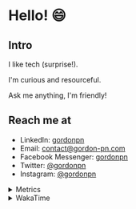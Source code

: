 # Hello! 😄

## Intro

I like tech (surprise!).

I'm curious and resourceful.

Ask me anything, I'm friendly!

## Reach me at

- LinkedIn: [gordonpn](https://www.linkedin.com/in/gordonpn/)
- Email: [contact@gordon-pn.com](mailto:contact@gordon-pn.com)
- Facebook Messenger: [gordonpn](https://www.messenger.com/t/Gordonpn)
- Twitter: [@gordonpn](https://twitter.com/Gordonpn)
- Instagram: [@gordonpn](https://www.instagram.com/gordonpn/)

<details>
  <summary>Metrics</summary>

  <img align="center" src="https://github.com/gordonpn/gordonpn/blob/master/github-metrics.svg" alt="GitHub Metrics">

</details>

<details>
  <summary>WakaTime</summary>

  <!--START_SECTION:waka-->
**I'm an Early 🐤** 

```text
🌞 Morning    178 commits    █████░░░░░░░░░░░░░░░░░░░░   21.5% 
🌆 Daytime    320 commits    █████████░░░░░░░░░░░░░░░░   38.65% 
🌃 Evening    294 commits    █████████░░░░░░░░░░░░░░░░   35.51% 
🌙 Night      36 commits     █░░░░░░░░░░░░░░░░░░░░░░░░   4.35%

```
📅 **I'm Most Productive on Wednesday** 

```text
Monday       128 commits    ███░░░░░░░░░░░░░░░░░░░░░░   15.46% 
Tuesday      101 commits    ███░░░░░░░░░░░░░░░░░░░░░░   12.2% 
Wednesday    185 commits    █████░░░░░░░░░░░░░░░░░░░░   22.34% 
Thursday     109 commits    ███░░░░░░░░░░░░░░░░░░░░░░   13.16% 
Friday       121 commits    ███░░░░░░░░░░░░░░░░░░░░░░   14.61% 
Saturday     62 commits     █░░░░░░░░░░░░░░░░░░░░░░░░   7.49% 
Sunday       122 commits    ███░░░░░░░░░░░░░░░░░░░░░░   14.73%

```


📊 **This Week I Spent My Time On** 

```text
💬 Programming Languages: 
Java                     8 hrs 42 mins       ███████████████████░░░░░░   77.44% 
Markdown                 49 mins             █░░░░░░░░░░░░░░░░░░░░░░░░   7.28% 
ERB                      32 mins             █░░░░░░░░░░░░░░░░░░░░░░░░   4.8% 
Other                    29 mins             █░░░░░░░░░░░░░░░░░░░░░░░░   4.33% 
XML                      17 mins             ░░░░░░░░░░░░░░░░░░░░░░░░░   2.56%

🔥 Editors: 
IntelliJ                 10 hrs 23 mins      ███████████████████████░░   92.34% 
VS Code                  51 mins             ██░░░░░░░░░░░░░░░░░░░░░░░   7.66%

```


 Last Updated on 22/11/2022 16:32:11 UTC
<!--END_SECTION:waka-->
</details>
